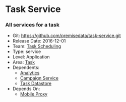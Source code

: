# Task Service
### All services for a task
* Git: https://github.com/premisedata/task-service.git
* Release Date: 2016-12-01
* Team: [Task Scheduling](../teams/scheduling.md)
* Type: service
* Level: Application
* Area: [Task](../areas/task.png)
* Dependents:
  * [Analytics](analytics-schema.md)
  * [Campaign Service](campaign-service.md)
  * [Task Datastore](task-datastore.md)
* Depends On:
  * [Mobile Proxy](mobile-proxy.md)
